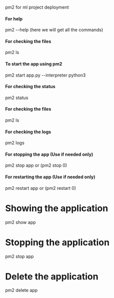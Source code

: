 pm2 for ml project deployment

#### For help

pm2 --help (here we will get all the commands)

#### For checking the files

pm2 ls

#### To start the app using pm2

pm2 start app.py --interpreter python3

#### For checking the status

pm2 status

#### For checking the files

pm2 ls

#### For checking the logs

pm2 logs

#### For stopping the app (Use if needed only)

pm2 stop app or (pm2 stop 0)

#### For restarting the app (Use if needed only) 

pm2 restart app or (pm2 restart 0)

# Showing the application

pm2 show app

# Stopping the application

pm2 stop app

# Delete the application

pm2 delete app
